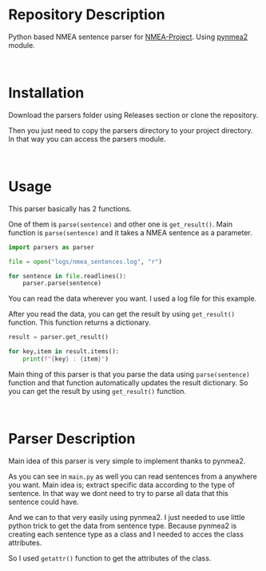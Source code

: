 # Repository Description

Python based NMEA sentence parser for [NMEA-Project](https://github.com/Alperencode/NMEA-Project).
Using [pynmea2](https://github.com/Knio/pynmea2) module.

<br>

# Installation

Download the parsers folder using Releases section or clone the repository.


Then you just need to copy the parsers directory to your project directory.
In that way you can access the parsers module.

<br>

# Usage

This parser basically has 2 functions.

One of them is `parse(sentence)` and other one is `get_result()`.
Main function is `parse(sentence)` and it takes a NMEA sentence as a parameter.

```python
import parsers as parser

file = open("logs/nmea_sentences.log", "r")

for sentence in file.readlines():
    parser.parse(sentence)
```
You can read the data wherever you want. I used a log file for this example.

After you read the data, you can get the result by using `get_result()` function. This function returns a dictionary. 

```python
result = parser.get_result()

for key,item in result.items():
    print(f"{key} : {item}")
```

Main thing of this parser is that you parse the data using `parse(sentence)` function and that function automatically updates the result dictionary. 
So you can get the result by using `get_result()` function. 

<br>

# Parser Description
    
Main idea of this parser is very simple to implement thanks to pynmea2.

As you can see in `main.py` as well you can read sentences from a anywhere you want. 
Main idea is; extract specific data according to the type of sentence.
In that way we dont need to try to parse all data that this sentence could have.

And we can to that very easily using pynmea2.
I just needed to use little python trick to get the data from sentence type.
Because pynmea2 is creating each sentence type as a class and I needed to acces the class attributes.

So I used `getattr()` function to get the attributes of the class.